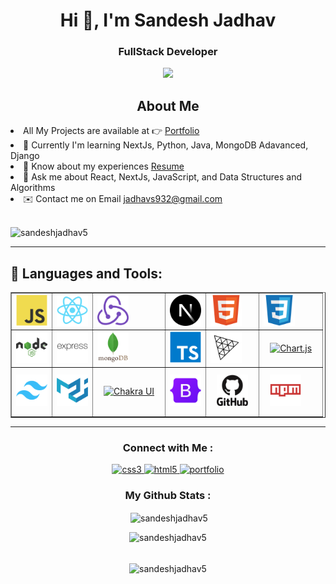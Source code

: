 <h1 align="center">Hi 👋, I'm Sandesh Jadhav</h1>
<h3 align="center">FullStack Developer</h3>

<div  align="center">
    <img src="https://camo.githubusercontent.com/fe036730cd3a294b1009c646183c70bbf1d2d17f2c03490f13e6d00dfe96ec78/68747470733a2f2f64657a696e65627261696e7a2e636f6d2f696d616765732f7765622d64657369676e2d6769662e676966" >
</div>
<h2 align="center">About Me</h2>
<li >All My Projects are available at 👉 <a href="https://sandeshjadhav5.github.io/" target="_blank">Portfolio</a></li>
<li>🧠  Currently I'm learning NextJs, Python, Java, MongoDB Adavanced, Django</li>
<li>📄 Know about my experiences <a href="https://drive.google.com/file/d/1D_0EIwKGaVxiFy3_2DYsMQZ49pdmLT5C/view?usp=sharing"  target="_blank">Resume</a></li>
<li>💬 Ask me about React, NextJs, JavaScript, and Data Structures and Algorithms</li>
<li>✉️  Contact me on Email <a href="mailto: jadhavs932@gmail.com" target="_blank" rel="noreferrer">jadhavs932@gmail.com</a></li>

<br/>
<p align="left"> <img src="https://komarev.com/ghpvc/?username=sandeshjadhav5&label=Profile%20views&color=0e75b6&style=flat" alt="sandeshjadhav5" /> </p>
<hr/>

## 🚀 Languages and Tools:
<div align="center">
 <table border="1" align="center">
  <tr>
       <td>
      <a href="https://www.javascript.com/" target="_blank">
        <img src="https://github.com/devicons/devicon/raw/master/icons/javascript/javascript-original.svg" height="50" >
      </a>
    </td> 
    <td>
      <a href="https://reactjs.org/" target="_blank">
        <img src="https://github.com/devicons/devicon/raw/master/icons/react/react-original.svg" height="50" >
      </a>
    </td>  
    <td>
      <a href="https://redux.js.org/" target="_blank">
        <img src="https://github.com/devicons/devicon/raw/master/icons/redux/redux-original.svg" height="50" >
      </a>
    </td>  
    <td>
      <a href="https://nextjs.org/" target="_blank">
        <img src="https://github.com/devicons/devicon/raw/master/icons/nextjs/nextjs-original.svg" height="50" >
      </a>
    </td><td>
      <a href="https://www.w3schools.com/css/" target="_blank">
        <img src="https://github.com/devicons/devicon/raw/master/icons/html5/html5-original.svg" height="50" >
      </a>
    </td>  <td>
      <a href="https://www.w3schools.com/css/" target="_blank">
        <img src="https://github.com/devicons/devicon/raw/master/icons/css3/css3-original.svg" height="50" >
      </a>
    </td>
  </tr>
  <tr>       
   
  <td>
      <a href="https://threejs.org/" target="_blank">
        <img src="https://github.com/devicons/devicon/raw/master/icons/nodejs/nodejs-original-wordmark.svg" height="50" >
      </a>
    </td> 
 <td>
      <a href="https://threejs.org/" target="_blank">
        <img src="https://github.com/devicons/devicon/raw/master/icons/express/express-original-wordmark.svg" height="50" >
      </a>
    </td>
<td>
      <a href="https://threejs.org/" target="_blank">
        <img src="https://github.com/devicons/devicon/raw/master/icons/mongodb/mongodb-original-wordmark.svg" height="50" >
      </a>
    </td>
 <td>
      <a href="https://www.typescriptlang.org/" target="_blank">
        <img src="https://github.com/devicons/devicon/raw/master/icons/typescript/typescript-original.svg" height="50" />
      </a>
    </td> 
  <td>
      <a href="https://threejs.org/" target="_blank">
        <img src="https://github.com/devicons/devicon/raw/master/icons/threejs/threejs-original.svg" height="50" >
      </a>
    </td>  
    <td>
      <a href="https://www.chartjs.org/" target="_blank">
        <img style="margin: 10px" src="https://profilinator.rishav.dev/skills-assets/logo-title.svg" alt="Chart.js" height="50" /></a> 
    </td>  
  </tr>
  <tr>
    <td>
      <a href="https://www.tailwindcss.com/" target="_blank">
        <img src="https://github.com/devicons/devicon/raw/master/icons/tailwindcss/tailwindcss-plain.svg" height="50" >
      </a>
    </td>
    <td>
      <a href="https://mui.com/docs/3.4/javascript/" target="_blank">
        <img src="https://github.com/devicons/devicon/raw/master/icons/materialui/materialui-original.svg" height="50" >
      </a>
    </td>  
    <td>
      <a href="https://chakra-ui.com/" target="_blank">
        <img style="margin: 10px" src="https://profilinator.rishav.dev/skills-assets/chakraui.png" alt="Chakra UI" height="50" /></a> 
    </td>
    <td>
      <a href="https://getbootstrap.com/docs/3.4/javascript/" target="_blank">
        <img src="https://github.com/devicons/devicon/raw/master/icons/bootstrap/bootstrap-original.svg" height="50" >
      </a>
    </td>
    <td>
      <a href="https://www.openui5.org/" target="_blank">
        <img style="margin: 10px" src="https://github.com/devicons/devicon/raw/master/icons/github/github-original-wordmark.svg" alt="OpenUI5" height="50" /></a>
    </td>
    <td>
      <a href="https://www.openui5.org/" target="_blank">
        <img style="margin: 10px" src="https://github.com/devicons/devicon/raw/master/icons/npm/npm-original-wordmark.svg" alt="OpenUI5" height="50" /></a>
    </td> 
  </tr>
<table>

<hr/>
<h3 align="center">Connect with Me :</h3>
<p align="center"> <a href="https://www.linkedin.com/in/sandesh-jadhav-0a2344202/" target="_blank" rel="noreferrer"> <img src="https://cdn-icons-png.flaticon.com/512/145/145807.png" alt="css3" width="40" height="40"/> </a> <a href="mailto: jadhavs932@gmail.com" target="_blank" rel="noreferrer"> <img src="https://mailmeteor.com/logos/assets/PNG/Gmail_Logo_256px.png" alt="html5" width="40" height="40"/> </a> <a href="https://sandeshjadhav5.github.io/" target="_blank"><img src="https://i.pinimg.com/736x/de/59/4e/de594ec09881da3fa66d98384a3c72ff.jpg" alt="portfolio" width="45" height="40"/></a> </p>
<!-- <p><img align="center" src="https://github-readme-stats.vercel.app/api/top-langs?username=sandeshjadhav5&show_icons=true&locale=en&layout=compact" alt="sandeshjadhav5" /></p> -->
<h3 align="center">My Github Stats :</h3>
<p align="center">&nbsp;<img align="center" src="https://github-readme-stats.vercel.app/api?username=sandeshjadhav5&show_icons=true" alt="sandeshjadhav5" /></p>


<div margin="auto" align="center" ><img  src="https://github-readme-stats.vercel.app/api/top-langs?username=sandeshjadhav5&show_icons=true&locale=en&layout=compact" alt="sandeshjadhav5" /></div>
<br/>

<p align="center"><img align="center" src="https://github-readme-streak-stats.herokuapp.com/?user=sandeshjadhav5&" alt="sandeshjadhav5" /></p>



